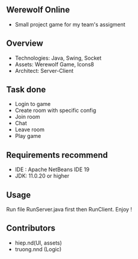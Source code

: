## Werewolf Online
* Small project game for my team's assigment
## Overview
* Technologies: Java, Swing, Socket 
* Assets: Werewolf Game, Icons8
* Architect: Server-Client
## Task done
* Login to game
* Create room with specific config
* Join room
* Chat
* Leave room
* Play game
## Requirements recommend
* IDE : Apache NetBeans IDE 19
* JDK: 11.0.20 or higher
## Usage
Run file RunServer.java first then RunClient. Enjoy !
## Contributors
- hiep.nd(UI, assets)
- truong.nnd (Logic)
